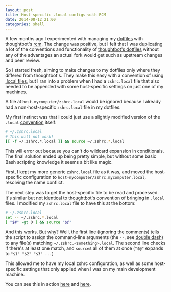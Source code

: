 ```yaml
---
layout: post
title: Host-specific .local configs with RCM
date: 2014-08-12 21:00
categories: shell
---
```


A few months ago I experimented with managing my [dotfiles] with thoughtbot's
[rcm]. The change was positive, but I felt that I was duplicating a lot of the
conventions and functionality of [thoughtbot's dotfiles]() without any of the
advantages an actual fork would get such as upstream changes and peer review.

So I started fresh, aiming to make changes to my dotfiles only where they
differed from thoughtbot's. They make this easy with a convention of using
[.local files][locals], but I ran into a problem when I had a `zshrc.local` file
that also needed to be appended with some host-specific settings on just one of
my machines.

A file at `host-mycomputer/zshrc.local` would be ignored because I already had a
non-host-specific `zshrc.local` file in my dotfiles.

My first instinct was that I could just use a slightly modified version of the
`.local` [convention] itself:

```bash
# ~/.zshrc.local
# This will not work!
[[ -f ~/.zshrc.*.local ]] && source ~/.zshrc.*.local
```

This will error out because you can't do wildcard expansion in conditionals. The
final solution ended up being pretty simple, but without some basic Bash
scripting knowledge it seems a bit like magic.

First, I kept my more generic `zshrc.local` file as it was, and moved the
host-specific configuration to `host-mycomputer/zshrc.mycomputer.local`,
resolving the name conflict.

The next step was to get the host-specific file to be read and processed. It's
similar but not identical to thoughtbot's convention of bringing in `.local`
files. I modified my `zshrc.local` file to have this at the bottom:

```bash
# ~/.zshrc.local
set -- ~/.zshrc.*.local
[ "$#" -gt 0 ] && source "$@"
```

And this works. But why? Well, the first line (ignoring the comments) tells the
script to assign the command-line arguments (the `--`, see [double dash]) to any
file(s) matching `~/.zshrc.<something>.local`. The second line checks if there's
at least one match, and `source`s all of them at once (`"$@"` expands to `"$1"
"$2" "$3" ...`)

This allowed me to have my local zshrc configuration, as well as some
host-specific settings that only applied when I was on my main development
machine.

You can see this in action
[here](https://github.com/tsigo/dotfiles-local/blob/master/zshrc.local#L23-L25) and
[here](https://github.com/tsigo/dotfiles-local/blob/master/host-pride/zshrc.pride.local#L1).

[convention]: https://github.com/thoughtbot/dotfiles/blob/master/zshrc#L78-L79
[dotfiles]: https://github.com/tsigo/dotfiles-rcm
[double dash]: http://unix.stackexchange.com/questions/11376/what-does-double-dash-mean-also-known-as-bare-double-dash
[locals]: http://robots.thoughtbot.com/manage-team-and-personal-dotfiles-together-with-rcm
[rcm]: https://github.com/thoughtbot/rcm
